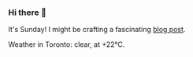 ### Hi there :wave:

It's Sunday! I might be crafting a fascinating [blog post](https://www.benjaminwuethrich.dev).

Weather in Toronto: clear, at +22°C.
